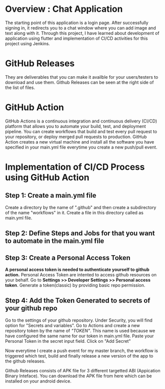 # Overview : Chat Application

The starting point of this application is a login page. After successfully signing in, it redirects you to a chat window where you can add image and text along with it. Through this project, I have learned about development of application using flutter and implementation of CI/CD activities for this project using Jenkins.

# GitHub Releases
  They are deliverables that you can make it availble for your users/testers to download and use them. Github Releases can be seen at the right side of the list of files.

# GitHub Action
  GitHub Actions is a continuous integration and continuous delivery (CI/CD) platform that allows you to automate your build, test, and deployment pipeline. You can create 
  workflows that build and test every pull request to your repository, or deploy merged pull requests to production. GitHub Action creates a new virtual machine and install 
  all the software you have specified in your main.yml file everytime you create a new push/pull event.

# Implementation of CI/CD Process using GitHub Action
## Step 1: Create a main.yml file
   Create a directory by the name of ".github" and then create a subdirectory of the name "workflows" in it. Create a file in this directory called as main.yml file.
## Step 2: Define Steps and Jobs for that you want to automate in the main.yml file
## Step 3: Create a Personal Access Token
   **A personal access token is needed to authenticate yourself to github action.** Personal Access Token are intented to access github resources on your behalf.
   Go to **Settings >> Developer Settings >> Personal access token**. Generate a token(classic) by providing basic repo permission.
## Step 4: Add the Token Generated to secrets of your github repo
   Go to the settings of your github repository. Under Security, you will find option for "Secrets and variables". Go to Actions and create a new repository token by 
   the name of *"TOKEN"*. This name is used because we have configured the same name for our token in main.yml file. Paste your Personal Token in the secret input field.
   Click on "Add Secret"

Now everytime I create a push event for my master branch, the workflow is triggered which test, build and finally release a new version of the app to the github releases.


Github Releases consists of APK file for 3 different targetted ABI (Appication Binary Inteface).
You can download the APK file from here which can be installed on your android device.
   
   
   

  
